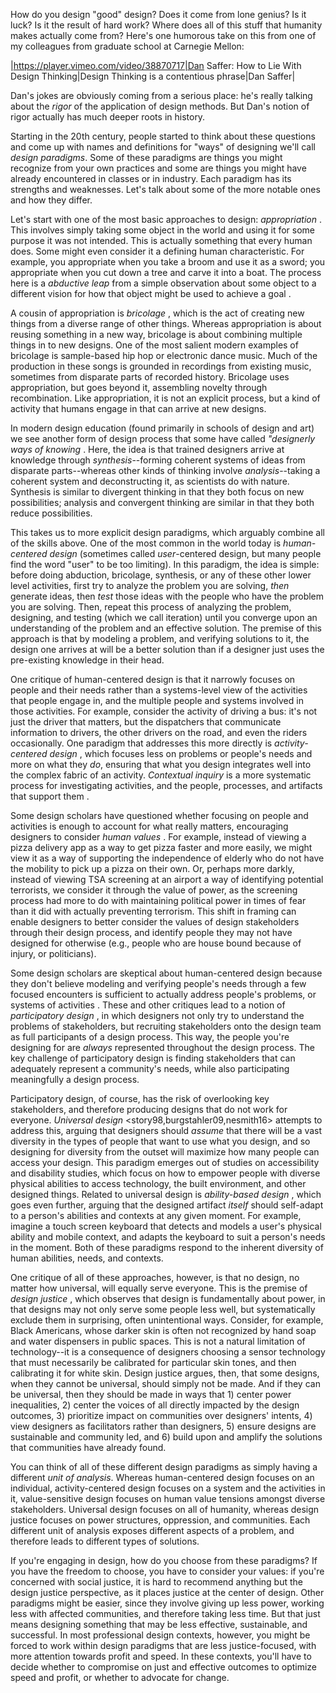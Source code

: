 How do you design "good" design? Does it come from lone genius? Is it luck? Is it the result of hard work? Where does all of this stuff that humanity makes actually come from? Here's one humorous take on this from one of my colleagues from graduate school at Carnegie Mellon:

|https://player.vimeo.com/video/38870717|Dan Saffer: How to Lie With Design Thinking|Design Thinking is a contentious phrase|Dan Saffer|

Dan's jokes are obviously coming from a serious place: he's really talking about the _rigor_ of the application of design methods. But Dan's notion of rigor actually has much deeper roots in history.

Starting in the 20th century, people started to think about these questions and come up with names and definitions for "ways" of designing we'll call *design paradigms*. Some of these paradigms are things you might recognize from your own practices and some are things you might have already encountered in classes or in industry. Each paradigm has its strengths and weaknesses. Let's talk about some of the more notable ones and how they differ.

Let's start with one of the most basic approaches to design: *appropriation* <dourish03>. This involves simply taking some object in the world and using it for some purpose it was not intended. This is actually something that every human does. Some might even consider it a defining human characteristic. For example, you appropriate when you take a broom and use it as a sword; you appropriate when you cut down a tree and carve it into a boat. The process here is a *abductive leap* from a simple observation about some object to a different vision for how that object might be used to achieve a goal <kolko10>.

A cousin of appropriation is *bricolage* <louridsa99>, which is the act of creating new things from a diverse range of other things. Whereas appropriation is about reusing something in a new way, bricolage is about combining multiple things in to new designs. One of the most salient modern examples of bricolage is sample-based hip hop or electronic dance music. Much of the production in these songs is grounded in recordings from existing music, sometimes from disparate parts of recorded history. Bricolage uses appropriation, but goes beyond it, assembling novelty through recombination. Like appropriation, it is not an explicit process, but a kind of activity that humans engage in that can arrive at new designs.

In modern design education (found primarily in schools of design and art) we see another form of design process that some have called *"designerly ways of knowing* <cross82>. Here, the idea is that trained designers arrive at knowledge through *synthesis*--forming coherent systems of ideas from disparate parts--whereas other kinds of thinking involve *analysis*--taking a coherent system and deconstructing it, as scientists do with nature. Synthesis is similar to divergent thinking in that they both focus on new possibilities; analysis and convergent thinking are similar in that they both reduce possibilities.

This takes us to more explicit design paradigms, which arguably combine all of the skills above. One of the most common in the world today is *human-centered design* <bannon11> (sometimes called _user_-centered design, but many people find the word "user" to be too limiting). In this paradigm, the idea is simple: before doing abduction, bricolage, synthesis, or any of these other lower level activities, first try to analyze the problem you are solving, _then_ generate ideas, then _test_ those ideas with the people who have the problem you are solving. Then, repeat this process of analyzing the problem, designing, and testing (which we call iteration) until you converge upon an understanding of the problem and an effective solution. The premise of this approach is that by modeling a problem, and verifying solutions to it, the design one arrives at will be a better solution than if a designer just uses the pre-existing knowledge in their head.

One critique of human-centered design is that it narrowly focuses on people and their needs rather than a systems-level view of the activities that people engage in, and the multiple people and systems involved in those activities. For example, consider the activity of driving a bus: it's not just the driver that matters, but the dispatchers that communicate information to drivers, the other drivers on the road, and even the riders occasionally. One paradigm that addresses this more directly is *activity-centered design* <norman2005>, which focuses less on problems or people's needs and more on what they _do_, ensuring that what you design integrates well into the complex fabric of an activity. *Contextual inquiry* is a more systematic process for investigating activities, and the people, processes, and artifacts that support them <beyer99>.

Some design scholars have questioned whether focusing on people and activities is enough to account for what really matters, encouraging designers to consider *human values* <friedman19>. For example, instead of viewing a pizza delivery app as a way to get pizza faster and more easily, we might view it as a way of supporting the independence of elderly who do not have the mobility to pick up a pizza on their own. Or, perhaps more darkly, instead of viewing TSA screening at an airport a way of identifying potential terrorists, we consider it through the value of power, as the screening process had more to do with maintaining political power in times of fear than it did with actually preventing terrorism. This shift in framing can enable designers to better consider the values of design stakeholders through their design process, and identify people they may not have designed for otherwise (e.g., people who are house bound because of injury, or politicians).

Some design scholars are skeptical about human-centered design because they don't believe modeling and verifying people's needs through a few focused encounters is sufficient to actually address people's problems, or systems of activities <norman2005>. These and other critiques lead to a notion of *participatory design*  <muller93>, in which designers not only try to understand the problems of stakeholders, but recruiting stakeholders onto the design team as full participants of a design process. This way, the people you're designing for are _always_ represented throughout the design process. The key challenge of participatory design is finding stakeholders that can adequately represent a community's needs, while also participating meaningfully a design process.

Participatory design, of course, has the risk of overlooking key stakeholders, and therefore producing designs that do not work for everyone. *Universal design* <story98,burgstahler09,nesmith16> attempts to address this, arguing that designers should _assume_ that there will be a vast diversity in the types of people that want to use what you design, and so designing for diversity from the outset will maximize how many people can access your design.  This paradigm emerges out of studies on accessibility and disability studies, which focus on how to empower people with diverse physical abilities to access technology, the built environment, and other designed things. Related to universal design is *ability-based design* <wobbrock11>, which goes even further, arguing that the designed artifact _itself_ should self-adapt to a person's abilities and contexts at any given moment. For example, imagine a touch screen keyboard that detects and models a user's physical ability and mobile context, and adapts the keyboard to suit a person's needs in the moment. Both of these paradigms respond to the inherent diversity of human abilities, needs, and contexts.

One critique of all of these approaches, however, is that no design, no matter how universal, will equally serve everyone. This is the premise of *design justice* <costanzachock20>, which observes that design is fundamentally about power, in that designs may not only serve some people less well, but systematically exclude them in surprising, often unintentional ways. Consider, for example, Black Americans, whose darker skin is often not recognized by hand soap and water dispensers in public spaces. This is not a natural limitation of technology--it is a consequence of designers choosing a sensor technology that must necessarily be calibrated for particular skin tones, and then calibrating it for white skin. Design justice argues, then, that some designs, when they cannot be universal, should simply not be made. And if they can be universal, then they should be made in ways that 1) center power inequalities, 2) center the voices of all directly impacted by the design outcomes, 3) prioritize impact on communities over designers' intents, 4) view designers as facilitators rather than designers, 5) ensure designs are sustainable and community led, and 6) build upon and amplify the solutions that communities have already found.

You can think of all of these different design paradigms as simply having a different *unit of analysis*.  Whereas human-centered design focuses on an individual, activity-centered design focuses on a system and the activities in it, value-sensitive design focuses on human value tensions amongst diverse stakeholders. Universal design focuses on all of humanity, whereas design justice focuses on power structures, oppression, and communities. Each different unit of analysis exposes different aspects of a problem, and therefore leads to different types of solutions.

If you're engaging in design, how do you choose from these paradigms? If you have the freedom to choose, you have to consider your values: if you're concerned with social justice, it is hard to recommend anything but the design justice perspective, as it places justice at the center of design. Other paradigms might be easier, since they involve giving up less power, working less with affected communities, and therefore taking less time. But that just means designing something that may be less effective, sustainable, and successful. In most professional design contexts, however, you might be forced to work within design paradigms that are less justice-focused, with more attention towards profit and speed. In these contexts, you'll have to decide whether to compromise on just and effective outcomes to optimize speed and profit, or whether to advocate for change.